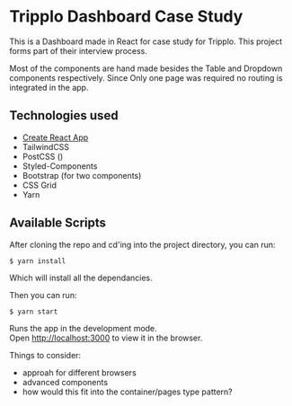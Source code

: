 # Tripplo Dashboard Case Study

This is a Dashboard made in React for case study for Tripplo. This project forms part of their interview process.

Most of the components are hand made besides the Table and Dropdown components respectively. 
Since Only one page was required no routing is integrated in the app.

## Technologies used

* [Create React App](https://github.com/facebook/create-react-app)
* TailwindCSS 
* PostCSS ()
* Styled-Components
* Bootstrap (for two components)
* CSS Grid
* Yarn



## Available Scripts


After cloning the repo and cd'ing into the project directory, you can run:

```
$ yarn install 
```
Which will install all the dependancies. 

Then you can run:

```
$ yarn start
```

Runs the app in the development mode.<br />
Open [http://localhost:3000](http://localhost:3000) to view it in the browser.

Things to consider:

* approah for different browsers
* advanced components
* how would this fit into the container/pages type pattern?

